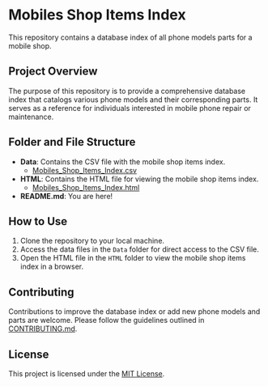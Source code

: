# Mobiles Shop Items Index

This repository contains a database index of all phone models parts for a mobile shop.

## Project Overview

The purpose of this repository is to provide a comprehensive database index that catalogs various phone models and their corresponding parts. It serves as a reference for individuals interested in mobile phone repair or maintenance.

## Folder and File Structure

- **Data**: Contains the CSV file with the mobile shop items index.
  - [Mobiles_Shop_Items_Index.csv](Data/Mobiles_Shop_Items_Index.csv)
- **HTML**: Contains the HTML file for viewing the mobile shop items index.
  - [Mobiles_Shop_Items_Index.html](HTML/Mobiles_Shop_Items_Index.html)
- **README.md**: You are here!

## How to Use

1. Clone the repository to your local machine.
2. Access the data files in the `Data` folder for direct access to the CSV file.
3. Open the HTML file in the `HTML` folder to view the mobile shop items index in a browser.

## Contributing

Contributions to improve the database index or add new phone models and parts are welcome. Please follow the guidelines outlined in [CONTRIBUTING.md](CONTRIBUTING.md).

## License

This project is licensed under the [MIT License](LICENSE).
